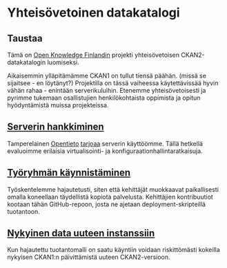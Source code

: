# Yhteisövetoinen datakatalogi

## Taustaa

Tämä on [Open Knowledge Finlandin](http://fi.okfn.org/) projekti yhteisövetoisen CKAN2-datakatalogin luomiseksi. 

Aikaisemmin ylläpitämämme CKAN1 on tullut tiensä päähän. (missä se sijaitsee - en löytänyt?) Projektilla on tässä vaiheessa käytettävissää hyvin vähän rahaa - enintään serverikuluihin. Etenemme yhteisövetoisesti ja pyrimme tukemaan osallistujien henkilökohtaista oppimista ja opitun hyödyntämistä muissa projekteissa.

## [Serverin hankkiminen](https://github.com/okffi/katalogi/issues?milestone=1&state=open)

Tamperelainen [Opentieto](http://opentieto.fi/) [tarjoaa](https://github.com/okffi/katalogi/issues/3) serverin käyttöömme. Tällä hetkellä evaluoimme erilaisia virtualisointi- ja konfiguraationhallintaratkaisuja.

## [Työryhmän käynnistäminen](https://github.com/okffi/katalogi/issues?milestone=2&state=open)

Työskentelemme hajautetusti, siten että kehittäjät muokkaavat paikallisesti omalla koneellaan täydellistä kopiota palvelusta. Kehittäjien kontribuutiot kootaan tähän GitHub-repoon, josta ne ajetaan deployment-skripteillä tuotantoon.

## [Nykyinen data uuteen instanssiin](https://github.com/okffi/katalogi/issues?milestone=3&state=open)

Kun hajautettu tuotantomalli on saatu käyntiin voidaan riskittömästi kokeilla nykyisen CKAN1:n päivittämistä uuteen CKAN2-versioon.
